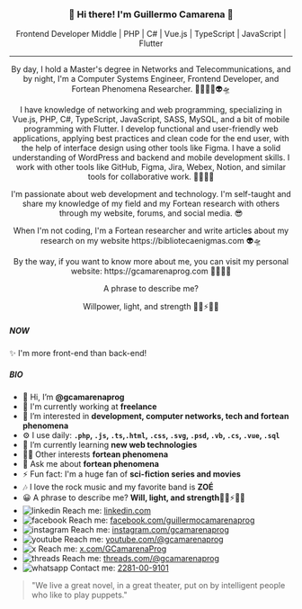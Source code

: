 <h3 align="center">👋 Hi there! I'm Guillermo Camarena 👾</h3>
<p align="center">
  Frontend Developer Middle | PHP | C# | Vue.js | TypeScript | JavaScript | Flutter
</p>

---

<p align="center">By day, I hold a Master's degree in Networks and Telecommunications, and by night, I'm a Computer Systems Engineer, Frontend Developer, and Fortean Phenomena Researcher. 🧑🏻‍💻👾👽🛸</p>

<p align="center">I have knowledge of networking and web programming, specializing in Vue.js, PHP, C#, TypeScript, JavaScript, SASS, MySQL, and a bit of mobile programming with Flutter. I develop functional and user-friendly web applications, applying best practices and clean code for the end user, with the help of interface design using other tools like Figma. I have a solid understanding of WordPress and backend and mobile development skills. I work with other tools like GitHub, Figma, Jira, Webex, Notion, and similar tools for collaborative work. 🧑🏻‍💻👾</p>

<p align="center">I'm passionate about web development and technology. I'm self-taught and share my knowledge of my field and my Fortean research with others through my website, forums, and social media. 😎</p>

<p align="center">When I'm not coding, I'm a Fortean researcher and write articles about my research on my website https://bibliotecaenigmas.com 👽🛸</p>

<p align="center">By the way, if you want to know more about me, you can visit my personal website: https://gcamarenaprog.com 🧑🏻‍💻👾</p>

<p align="center">A phrase to describe me?</p>
<p align="center">Willpower, light, and strength 🙏🏻⚡👊🏻</p>

##### NOW
✨ I'm more front-end than back-end!

##### BIO
- 👋 Hi, I’m **@gcamarenaprog**
- 🏢 I'm currently working at **freelance**
- 👀 I’m interested in **development, computer networks, tech and fortean phenomena**
- ⚙️ I use daily: **`.php`, `.js`, `.ts`,`.html`, `.css`, `.svg`, `.psd`, `.vb`, `.cs`, `.vue`, `.sql`**
- 🌱 I’m currently learning **new web technologies**
- 🤘🏼 Other interests **fortean phenomena**
- 💬 Ask me about **fortean phenomena**
- ⚡️ Fun fact: I'm a huge fan of **sci-fiction series and movies**
- 🎶 I love the rock music and my favorite band is **ZOÉ**
- 😀 A phrase to describe me? **Will, light, and strength**🙏🏻⚡👊🏻
- ![linkedin](https://www.readmecodegen.com/api/social-icon?name=linkedin&size=16) Reach me: [linkedin.com]([https://twitter.com/GCamarenaProg](https://www.linkedin.com/in/guillermo-camarena-57a25b134))
- ![facebook](https://www.readmecodegen.com/api/social-icon?name=facebook&size=16) Reach me: [facebook.com/guillermocamarenaprog](https://www.facebook.com/guillermocamarenaprog/)
- ![instagram](https://www.readmecodegen.com/api/social-icon?name=instagram&size=16) Reach me: [instagram.com/gcamarenaprog](https://www.instagram.com/gcamarenaprog)
- ![youtube](https://www.readmecodegen.com/api/social-icon?name=youtube&size=16) Reach me: [youtube.com/@gcamarenaprog](https://www.youtube.com/@gcamarenaprog)
- ![x](https://www.readmecodegen.com/api/social-icon?name=x&size=16) Reach me: [x.com/GCamarenaProg](https://x.com/GCamarenaProg)
- ![threads](https://www.readmecodegen.com/api/social-icon?name=threads&size=16) Reach me: [threads.com/@gcamarenaprog](https://www.threads.com/@gcamarenaprog)
- ![whatsapp](https://www.readmecodegen.com/api/social-icon?name=whatsapp&size=16) Contact me: [2281-00-9101](https://wa.me/2281009101)

 > "We live a great novel, in a great theater, put on by intelligent people who like to play puppets."

<!---
gcamarenaprog/gcamarenaprog is a ✨ special ✨ repository because its `README.md` (this file) appears on your GitHub profile.
You can click the Preview link to take a look at your changes.
--->
